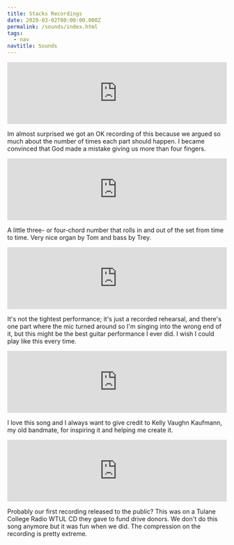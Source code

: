 ```yaml
---
title: Stacks Recordings
date: 2020-03-02T00:00:00.000Z
permalink: /sounds/index.html
tags:
  - nav
navtitle: Sounds 
---
```


<iframe style="border: 0; width: 100%; height: 142px;" src="https://bandcamp.com/EmbeddedPlayer/track=3293406249/size=large/bgcol=ffffff/linkcol=67c018/tracklist=false/artwork=small/transparent=true/" seamless><a href="https://thestacksnola.bandcamp.com/track/go-and-get-it-son">Go And Get It Son by The Stacks</a></iframe>

Im almost surprised we got an OK recording of this because we argued so much about the number of times each part should happen. I became convinced that God made a mistake giving us more than four fingers.

<iframe style="border: 0; width: 100%; height: 142px;" src="https://bandcamp.com/EmbeddedPlayer/track=2809267000/size=large/bgcol=ffffff/linkcol=67c018/tracklist=false/artwork=small/transparent=true/" seamless><a href="https://thestacksnola.bandcamp.com/track/i-can-be-strong">I Can Be Strong by The Stacks</a></iframe>

A little three- or four-chord number that rolls in and out of the set from time to time. Very nice organ by Tom and bass by Trey.

<iframe style="border: 0; width: 100%; height: 142px;" src="https://bandcamp.com/EmbeddedPlayer/track=1283581204/size=large/bgcol=ffffff/linkcol=67c018/tracklist=false/artwork=small/transparent=true/" seamless><a href="httpss://thestacksnola.bandcamp.com/track/you-got-my-mind-going-in-the-wrong-direction">(You Got My Mind Going In The) Wrong Direction by The Stacks</a></iframe>

It's not the tightest performance; it's just a recorded rehearsal, and there's one part where the mic turned around so I'm singing into the wrong end of it, but this might be the best guitar performance I ever did. I wish I could play like this every time.

<iframe style="border: 0; width: 100%; height: 142px;" src="https://bandcamp.com/EmbeddedPlayer/track=2073278981/size=large/bgcol=ffffff/linkcol=67c018/tracklist=false/artwork=small/transparent=true/" seamless><a href="https://thestacksnola.bandcamp.com/track/im-wild">I&#39;m Wild by The Stacks</a></iframe>

I love this song and I always want to give credit to Kelly Vaughn Kaufmann, my old bandmate, for inspiring it and helping me create it.

<iframe style="border: 0; width: 100%; height: 142px;" src="https://bandcamp.com/EmbeddedPlayer/track=133377225/size=large/bgcol=ffffff/linkcol=67c018/tracklist=false/artwork=small/transparent=true/" seamless><a href="https://thestacksnola.bandcamp.com/track/spell-it-out-for-you">Spell It Out (For You) by The Stacks</a></iframe>

Probably our first recording released to the public? This was on a Tulane College Radio WTUL CD they gave to fund drive donors. We don't do this song anymore but it was fun when we did. The compression on the recording is pretty extreme.